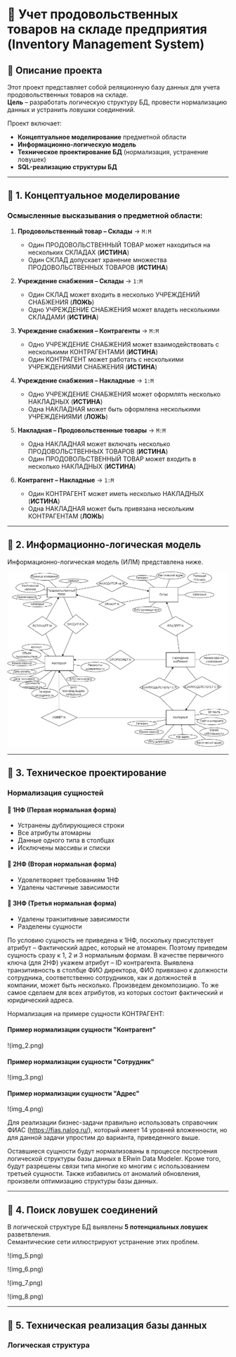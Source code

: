 # 🏬 Учет продовольственных товаров на складе предприятия  (Inventory Management System)

## 📌 Описание проекта  
Этот проект представляет собой реляционную базу данных для учета продовольственных товаров на складе.  
**Цель** – разработать логическую структуру БД, провести нормализацию данных и устранить ловушки соединений.  

Проект включает:  
- **Концептуальное моделирование** предметной области  
- **Информационно-логическую модель**  
- **Техническое проектирование БД** (нормализация, устранение ловушек)  
- **SQL-реализацию структуры БД**  

---

## 📌 1. Концептуальное моделирование

### Осмысленные высказывания о предметной области:  

1. **Продовольственный товар – Склады** → `M:M`  
   - Один ПРОДОВОЛЬСТВЕННЫЙ ТОВАР может находиться на нескольких СКЛАДАХ (**ИСТИНА**)  
   - Один СКЛАД допускает хранение множества ПРОДОВОЛЬСТВЕННЫХ ТОВАРОВ (**ИСТИНА**)  

2. **Учреждение снабжения – Склады** → `1:M`  
   - Один СКЛАД может входить в несколько УЧРЕЖДЕНИЙ СНАБЖЕНИЯ (**ЛОЖЬ**)  
   - Одно УЧРЕЖДЕНИЕ СНАБЖЕНИЯ может владеть несколькими СКЛАДАМИ (**ИСТИНА**)  

3. **Учреждение снабжения – Контрагенты** → `M:M`  
   - Одно УЧРЕЖДЕНИЕ СНАБЖЕНИЯ может взаимодействовать с несколькими КОНТРАГЕНТАМИ (**ИСТИНА**)  
   - Один КОНТРАГЕНТ может работать с несколькими УЧРЕЖДЕНИЯМИ СНАБЖЕНИЯ (**ИСТИНА**)  

4. **Учреждение снабжения – Накладные** → `1:M`  
   - Одно УЧРЕЖДЕНИЕ СНАБЖЕНИЯ может оформлять несколько НАКЛАДНЫХ (**ИСТИНА**)  
   - Одна НАКЛАДНАЯ может быть оформлена несколькими УЧРЕЖДЕНИЯМИ (**ЛОЖЬ**)  

5. **Накладная – Продовольственные товары** → `M:M`  
   - Одна НАКЛАДНАЯ может включать несколько ПРОДОВОЛЬСТВЕННЫХ ТОВАРОВ (**ИСТИНА**)  
   - Один ПРОДОВОЛЬСТВЕННЫЙ ТОВАР может входить в несколько НАКЛАДНЫХ (**ИСТИНА**)  

6. **Контрагент – Накладные** → `1:M`  
   - Один КОНТРАГЕНТ может иметь несколько НАКЛАДНЫХ (**ИСТИНА**)  
   - Одна НАКЛАДНАЯ может быть привязана нескольким КОНТРАГЕНТАМ (**ЛОЖЬ**)  

---

## 📌 2. Информационно-логическая модель  

Информационно-логическая модель (ИЛМ) представлена ниже.  

![Информационно-логическая модель](https://raw.githubusercontent.com/d0pus/projects/main/Data_Projects/Inventory_Management_System_DB/img/img_1.png)

---

## 📌 3. Техническое проектирование  

### **Нормализация сущностей**  

#### 🔹 1НФ (Первая нормальная форма)  
- Устранены дублирующиеся строки  
- Все атрибуты атомарны  
- Данные одного типа в столбцах  
- Исключены массивы и списки  

#### 🔹 2НФ (Вторая нормальная форма)  
- Удовлетворяет требованиям 1НФ  
- Удалены частичные зависимости  

#### 🔹 3НФ (Третья нормальная форма)  
- Удалены транзитивные зависимости  
- Разделены сущности  

По условию сущность не приведена к 1НФ, поскольку присутствует атрибут – Фактический адрес, который не атомарен. Поэтому приведем сущность сразу к 1, 2 и 3 нормальным формам.
В качестве первичного ключа (для 2НФ) укажем атрибут – ID контрагента.
Выявлена транзитивность в столбце ФИО директора, ФИО привязано к должности сотрудника, соответственно сотрудников, как и должностей в компании, может быть несколько. Произведем декомпозицию.
То же самое сделаем для всех атрибутов, из которых состоит фактический и юридический адреса.

Нормализация на примере сущности КОНТРАГЕНТ:


#### **Пример нормализации сущности "Контрагент"**  

!(img_2.png)

#### **Пример нормализации сущности "Сотрудник"**  

!(img_3.png)

#### **Пример нормализации сущности "Адрес"**  

!(img_4.png)

Для реализации бизнес-задачи правильно использовать справочник ФИАС (https://fias.nalog.ru/), который имеет 14 уровней вложенности, но для данной задачи упростим до варианта, приведенного выше.

Оставшиеся сущности будут нормализованы в процессе построения логической структуры базы данных в ERwin Data Modeler. Кроме того, будут разрешены связи типа многие ко многим с использованием третьей сущности. Также избавились от аномалий обновления, произвели оптимизацию структуры базы данных.            

---

## 📌 4. Поиск ловушек соединений  

В логической структуре БД выявлены **5 потенциальных ловушек** разветвления.  
Семантические сети иллюстрируют устранение этих проблем.  

!(img_5.png)

!(img_6.png)

!(img_7.png)

!(img_8.png)

---

## 📌 5. Техническая реализация базы данных  

### Логическая структура
